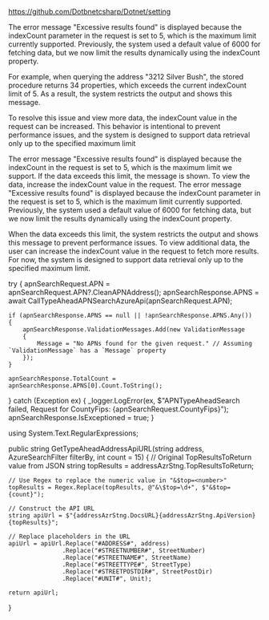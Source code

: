 https://github.com/Dotbnetcsharp/Dotnet/setting

The error message "Excessive results found" is displayed because the indexCount parameter in the request is set to 5, which is the maximum limit currently supported. Previously, the system used a default value of 6000 for fetching data, but we now limit the results dynamically using the indexCount property.

For example, when querying the address "3212 Silver Bush", the stored procedure returns 34 properties, which exceeds the current indexCount limit of 5. As a result, the system restricts the output and shows this message.

To resolve this issue and view more data, the indexCount value in the request can be increased. This behavior is intentional to prevent performance issues, and the system is designed to support data retrieval only up to the specified maximum limit


The error message "Excessive results found" is displayed because the indexCount in the request is set to 5, which is the maximum limit we support. If the data exceeds this limit, the message is shown. To view the data, increase the indexCount value in the request.
The error message "Excessive results found" is displayed because the indexCount parameter in the request is set to 5, which is the maximum limit currently supported. Previously, the system used a default value of 6000 for fetching data, but we now limit the results dynamically using the indexCount property.

When the data exceeds this limit, the system restricts the output and shows this message to prevent performance issues. To view additional data, the user can increase the indexCount value in the request to fetch more results. For now, the system is designed to support data retrieval only up to the specified maximum limit.

try
{
    apnSearchRequest.APN = apnSearchRequest.APN?.CleanAPNAddress();
    apnSearchResponse.APNS = await CallTypeAheadAPNSearchAzureApi(apnSearchRequest.APN);

    if (apnSearchResponse.APNS == null || !apnSearchResponse.APNS.Any())
    {
        apnSearchResponse.ValidationMessages.Add(new ValidationMessage
        {
            Message = "No APNs found for the given request." // Assuming `ValidationMessage` has a `Message` property
        });
    }

    apnSearchResponse.TotalCount = apnSearchResponse.APNS[0].Count.ToString();
}
catch (Exception ex)
{
    _logger.LogError(ex, $"APNTypeAheadSearch failed, Request for CountyFips: {apnSearchRequest.CountyFips}");
    apnSearchResponse.IsExceptioned = true;
}


using System.Text.RegularExpressions;

public string GetTypeAheadAddressApiURL(string address, AzureSearchFilter filterBy, int count = 15)
{
    // Original TopResultsToReturn value from JSON
    string topResults = addressAzrStng.TopResultsToReturn;

    // Use Regex to replace the numeric value in "&$top=<number>"
    topResults = Regex.Replace(topResults, @"&\$top=\d+", $"&$top={count}");

    // Construct the API URL
    string apiUrl = $"{addressAzrStng.DocsURL}{addressAzrStng.ApiVersion}{topResults}";

    // Replace placeholders in the URL
    apiUrl = apiUrl.Replace("#ADDRESS#", address)
                   .Replace("#STREETNUMBER#", StreetNumber)
                   .Replace("#STREETNAME#", StreetName)
                   .Replace("#STREETTYPE#", StreetType)
                   .Replace("#STREETPOSTDIR#", StreetPostDir)
                   .Replace("#UNIT#", Unit);

    return apiUrl;
}
